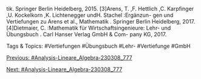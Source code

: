 tik. Springer Berlin Heidelberg, 2015.
[3]Arens, T. ,F. Hettlich ,C. Karpfinger ,U. Kockelkorn ,K. Lichtenegger undH. Stachel :Ergänzun-
gen und Vertiefungen zu Arens et al., Mathematik . Springer Berlin Heidelberg, 2017.
[4]Dietmaier, C. :Mathematik für Wirtschaftsingenieure: Lehr- und Übungsbuch . Carl Hanser Verlag GmbH & Com-
pany KG, 2017.

   Tags & Topics:
   #Vertiefungen
   #Übungsbuch
   #Lehr-
   #Vertiefunge
   #GmbH

[Previous: #Analysis-Lineare_Algebra-230308_777](Analysis-Lineare_Algebra-230308_777.md)

[Next: #Analysis-Lineare_Algebra-230308_777](Analysis-Lineare_Algebra-230308_777.md)